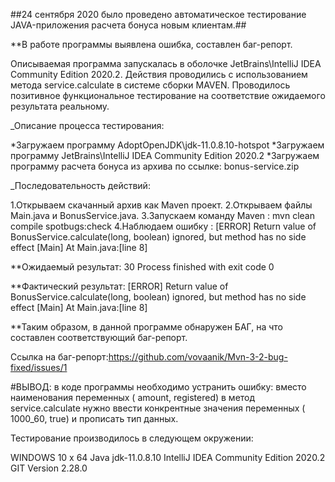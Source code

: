 ##24 сентября 2020 было проведено автоматическое тестирование JAVA-приложения расчета бонуса новым клиентам.##


**В работе программы выявлена ошибка, составлен баг-репорт.

Описываемая программа запускалась в оболочке JetBrains\IntelliJ IDEA Community Edition 2020.2. 
Действия проводились с использованием метода service.calculate в системе сборки MAVEN. 
Проводилось позитивное функциональное тестирование на соответствие ожидаемого результата реальному.


_Описание процесса тестирования:

*Загружаем программу AdoptOpenJDK\jdk-11.0.8.10-hotspot 
*Загружаем программу JetBrains\IntelliJ IDEA Community Edition 2020.2 
*Загружаем программу расчета бонуса из архива по ссылке: bonus-service.zip

_Последовательность действий:

1.Открываем скачанный архив как Maven проект. 
2.Открываем файлы Main.java и BonusService.java. 
3.Запускаем команду Maven : mvn clean compile spotbugs:check 
4.Наблюдаем ошибку : [ERROR] Return value of BonusService.calculate(long, boolean) ignored, but method has no side effect [Main] At Main.java:[line 8]

**Ожидаемый результат: 30 Process finished with exit code 0

**Фактический результат: [ERROR] Return value of BonusService.calculate(long, boolean) ignored, but method has no side effect [Main] At Main.java:[line 8]


**Таким образом, в данной программе обнаружен БАГ, на что составлен соответствующий баг-репорт.

Ссылка на баг-репорт:https://github.com/vovaanik/Mvn-3-2-bug-fixed/issues/1

#ВЫВОД: в коде программы необходимо устранить ошибку:
вместо наименования переменных 
( amount, registered) в метод service.сalculate нужно ввести конкрентные значения переменных ( 1000_60, true) и прописать тип данных.

Тестирование производилось в следующем окружении:

WINDOWS 10 x 64 
Java jdk-11.0.8.10 
IntelliJ IDEA Community Edition 2020.2
GIT Version 2.28.0